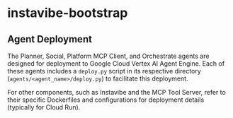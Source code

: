 # instavibe-bootstrap

## Agent Deployment

The Planner, Social, Platform MCP Client, and Orchestrate agents are designed for deployment to Google Cloud Vertex AI Agent Engine. Each of these agents includes a `deploy.py` script in its respective directory (`agents/<agent_name>/deploy.py`) to facilitate this deployment.

For other components, such as Instavibe and the MCP Tool Server, refer to their specific Dockerfiles and configurations for deployment details (typically for Cloud Run).

